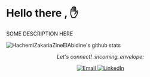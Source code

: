 # Hello there , :hand:

SOME DESCRIPTION HERE

 <img align="center" src="https://github-readme-stats.vercel.app/api?username=HachemiZakariaZineElAbidine&show_icons=true&theme=dracula&line_height=27" alt="HachemiZakariaZineElAbidine's github stats"/>

<p align="center"> 
  <i> Let's connect! :incoming_envelope: </i>
</p>

<p align="center">

  <a href="mailto:hachemizakariazineelabidine@gmail.com" target="_blank">
	<img src="https://img.shields.io/badge/-Gmail-c14438?style=flat-square&logo=Gmail&logoColor=white" alt="Email">
  </a>

  <a href="https://www.linkedin.com/in/zakaria-hachemi-9548321a9/" target="_blank">
	<img src="https://img.shields.io/badge/LinkedIn-#0077B5.svg?&style=flat-square&logo=linkedin&logoColor=white" alt="LinkedIn">
  </a>

</p>

